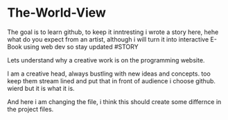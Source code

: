 # The-World-View
The goal is to learn github, to keep it inntresting i wrote a story here, hehe what do you expect from an artist, although i will turn it into interactive E-Book using web dev so stay updated #STORY  

Lets understand why a creative work is on the programming website.

I am a creative head, always bustling with new ideas and concepts. too keep them stream lined and put that in front of audience i choose github. wierd but it is what it is. 

And here i am changing the file, i think this should create some differnce in the project files. 
